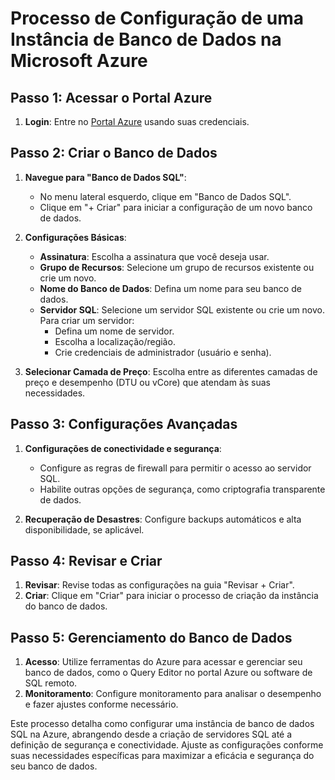 # Processo de Configuração de uma Instância de Banco de Dados na Microsoft Azure

## Passo 1: Acessar o Portal Azure
1. **Login**: Entre no [Portal Azure](https://portal.azure.com) usando suas credenciais.

## Passo 2: Criar o Banco de Dados
1. **Navegue para "Banco de Dados SQL"**:
   - No menu lateral esquerdo, clique em "Banco de Dados SQL".
   - Clique em "+ Criar" para iniciar a configuração de um novo banco de dados.

2. **Configurações Básicas**:
   - **Assinatura**: Escolha a assinatura que você deseja usar.
   - **Grupo de Recursos**: Selecione um grupo de recursos existente ou crie um novo.
   - **Nome do Banco de Dados**: Defina um nome para seu banco de dados.
   - **Servidor SQL**: Selecione um servidor SQL existente ou crie um novo. Para criar um servidor:
     - Defina um nome de servidor.
     - Escolha a localização/região.
     - Crie credenciais de administrador (usuário e senha).

3. **Selecionar Camada de Preço**: Escolha entre as diferentes camadas de preço e desempenho (DTU ou vCore) que atendam às suas necessidades.

## Passo 3: Configurações Avançadas
1. **Configurações de conectividade e segurança**:
   - Configure as regras de firewall para permitir o acesso ao servidor SQL.
   - Habilite outras opções de segurança, como criptografia transparente de dados.

2. **Recuperação de Desastres**: Configure backups automáticos e alta disponibilidade, se aplicável.

## Passo 4: Revisar e Criar
1. **Revisar**: Revise todas as configurações na guia "Revisar + Criar".
2. **Criar**: Clique em "Criar" para iniciar o processo de criação da instância do banco de dados.

## Passo 5: Gerenciamento do Banco de Dados
1. **Acesso**: Utilize ferramentas do Azure para acessar e gerenciar seu banco de dados, como o Query Editor no portal Azure ou software de SQL remoto.
2. **Monitoramento**: Configure monitoramento para analisar o desempenho e fazer ajustes conforme necessário.

Este processo detalha como configurar uma instância de banco de dados SQL na Azure, abrangendo desde a criação de servidores SQL até a definição de segurança e conectividade. Ajuste as configurações conforme suas necessidades específicas para maximizar a eficácia e segurança do seu banco de dados.
